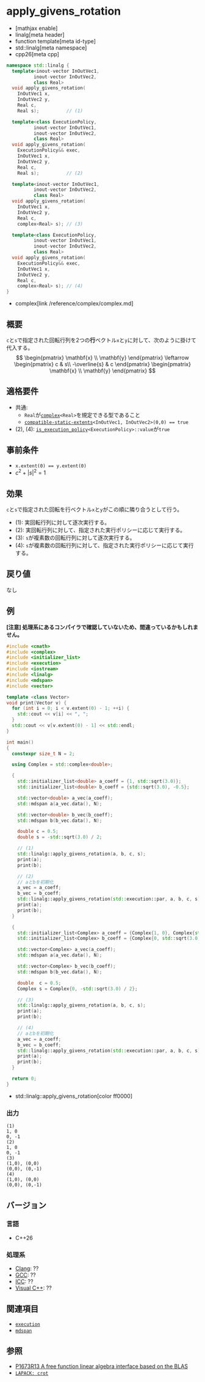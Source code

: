 # apply_givens_rotation

* [mathjax enable]
* linalg[meta header]
* function template[meta id-type]
* std::linalg[meta namespace]
* cpp26[meta cpp]


```cpp
namespace std::linalg {
  template<inout-vector InOutVec1,
          inout-vector InOutVec2,
          class Real>
  void apply_givens_rotation(
    InOutVec1 x,
    InOutVec2 y,
    Real c,
    Real s);          // (1)

  template<class ExecutionPolicy,
          inout-vector InOutVec1,
          inout-vector InOutVec2,
          class Real>
  void apply_givens_rotation(
    ExecutionPolicy&& exec,
    InOutVec1 x,
    InOutVec2 y,
    Real c,
    Real s);          // (2)

  template<inout-vector InOutVec1,
          inout-vector InOutVec2,
          class Real>
  void apply_givens_rotation(
    InOutVec1 x,
    InOutVec2 y,
    Real c,
    complex<Real> s); // (3)

  template<class ExecutionPolicy,
          inout-vector InOutVec1,
          inout-vector InOutVec2,
          class Real>
  void apply_givens_rotation(
    ExecutionPolicy&& exec,
    InOutVec1 x,
    InOutVec2 y,
    Real c,
    complex<Real> s); // (4)
}
```
* complex[link /reference/complex/complex.md]


## 概要
`c`と`s`で指定された回転行列を2つの**行**ベクトル`x`と`y`に対して、次のように掛けて代入する。
$$
\begin{pmatrix}
\mathbf{x} \\
\mathbf{y}
\end{pmatrix}
\leftarrow
\begin{pmatrix}
c & s\\
-\overline{s} & c
\end{pmatrix}
\begin{pmatrix}
\mathbf{x} \\
\mathbf{y}
\end{pmatrix}
$$


## 適格要件
- 共通:
    + `Real`が[`complex`](/reference/complex/complex.md)`<Real>`を規定できる型であること
    + [`compatible-static-extents`](/reference/linalg/compatible-static-extents.md)`<InOutVec1, InOutVec2>(0,0) == true`
- (2), (4): [`is_execution_policy`](/reference/execution/is_execution_policy.md)`<ExecutionPolicy>::value`が`true`


## 事前条件
- `x.extent(0) == y.extent(0)`
- $c^2 + |s|^2 = 1$


## 効果
`c`と`s`で指定された回転を行ベクトル`x`と`y`がこの順に隣り合うとして行う。

- (1): 実回転行列に対して逐次実行する。
- (2): 実回転行列に対して、指定された実行ポリシーに応じて実行する。
- (3): `s`が複素数の回転行列に対して逐次実行する。
- (4): `s`が複素数の回転行列に対して、指定された実行ポリシーに応じて実行する。


## 戻り値
なし


## 例
**[注意] 処理系にあるコンパイラで確認していないため、間違っているかもしれません。**

```cpp example
#include <cmath>
#include <complex>
#include <initializer_list>
#include <execution>
#include <iostream>
#include <linalg>
#include <mdspan>
#include <vector>

template <class Vector>
void print(Vector v) {
  for (int i = 0; i < v.extent(0) - 1; ++i) {
    std::cout << v[i] << ", ";
  }
  std::cout << v[v.extent(0) - 1] << std::endl;
}

int main()
{
  constexpr size_t N = 2;

  using Complex = std::complex<double>;

  {
    std::initializer_list<double> a_coeff = {1, std::sqrt(3.0)};
    std::initializer_list<double> b_coeff = {std::sqrt(3.0), -0.5};

    std::vector<double> a_vec(a_coeff);
    std::mdspan a(a_vec.data(), N);

    std::vector<double> b_vec(b_coeff);
    std::mdspan b(b_vec.data(), N);

    double c = 0.5;
    double s = -std::sqrt(3.0) / 2;

    // (1)
    std::linalg::apply_givens_rotation(a, b, c, s);
    print(a);
    print(b);

    // (2)
    // aとbを初期化
    a_vec = a_coeff;
    b_vec = b_coeff;
    std::linalg::apply_givens_rotation(std::execution::par, a, b, c, s);
    print(a);
    print(b);
  }

  {
    std::initializer_list<Complex> a_coeff = {Complex{1, 0}, Complex{std::sqrt(3.0), 0}};
    std::initializer_list<Complex> b_coeff = {Complex{0, std::sqrt(3.0)}, Complex{0, -0.5}};

    std::vector<Complex> a_vec(a_coeff);
    std::mdspan a(a_vec.data(), N);

    std::vector<Complex> b_vec(b_coeff);
    std::mdspan b(b_vec.data(), N);

    double  c = 0.5;
    Complex s = Complex{0, -std::sqrt(3.0) / 2};

    // (3)
    std::linalg::apply_givens_rotation(a, b, c, s);
    print(a);
    print(b);

    // (4)
    // aとbを初期化
    a_vec = a_coeff;
    b_vec = b_coeff;
    std::linalg::apply_givens_rotation(std::execution::par, a, b, c, s);
    print(a);
    print(b);
  }

  return 0;
}
```
* std::linalg::apply_givens_rotation[color ff0000]


### 出力
```
(1)
1, 0
0, -1
(2)
1, 0
0, -1
(3)
(1,0), (0,0)
(0,0), (0,-1)
(4)
(1,0), (0,0)
(0,0), (0,-1)
```


## バージョン
### 言語
- C++26

### 処理系
- [Clang](/implementation.md#clang): ??
- [GCC](/implementation.md#gcc): ??
- [ICC](/implementation.md#icc): ??
- [Visual C++](/implementation.md#visual_cpp): ??


## 関連項目
- [`execution`](/reference/execution.md)
- [`mdspan`](/reference/mdspan.md)


## 参照
- [P1673R13 A free function linear algebra interface based on the BLAS](https://www.open-std.org/jtc1/sc22/wg21/docs/papers/2023/p1673r13.html)
- [`LAPACK: crot`](https://netlib.org/lapack/explore-html/d1/d45/group__rot_ga25544801d45dcabdec7b24d863ebea9c.html#ga25544801d45dcabdec7b24d863ebea9c)
